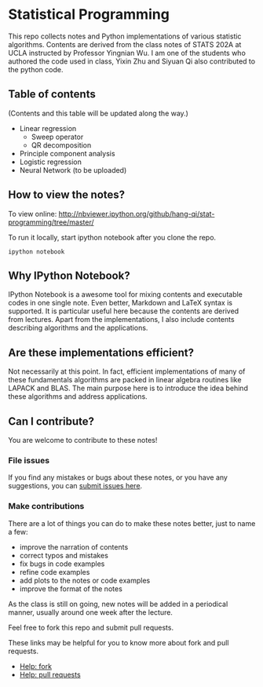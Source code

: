 # Statistical Programming

This repo collects notes and Python implementations of various statistic
algorithms. Contents are derived from the class notes of STATS 202A at UCLA
instructed by Professor Yingnian Wu.
I am one of the students who authored the code used in class,
Yixin Zhu and Siyuan Qi also contributed to the python code.

## Table of contents

(Contents and this table will be updated along the way.)

* Linear regression
    - Sweep operator
    - QR decomposition
* Principle component analysis
* Logistic regression
* Neural Network (to be uploaded)

## How to view the notes?

To view online: http://nbviewer.ipython.org/github/hang-qi/stat-programming/tree/master/

To run it locally, start ipython notebook after you clone the repo.

    ipython notebook

## Why IPython Notebook?

IPython Notebook is a awesome tool for mixing contents and executable codes in
one single note. Even better, Markdown and LaTeX syntax is supported.
It is particular useful here because the contents are derived from lectures.
Apart from the implementations, I also include contents describing algorithms
and the applications.

## Are these implementations efficient?

Not necessarily at this point.
In fact, efficient implementations of many of these fundamentals algorithms
are packed in linear algebra routines like LAPACK and BLAS.
The main purpose here is to introduce the idea behind these algorithms
and address applications.

## Can I contribute?

You are welcome to contribute to these notes!

### File issues

If you find any mistakes or bugs about these notes, 
or you have any suggestions,
you can [submit issues here](https://github.com/hang-qi/stat-programming/issues).

### Make contributions

There are a lot of things you can do to make these notes better,
just to name a few:

* improve the narration of contents
* correct typos and mistakes
* fix bugs in code examples
* refine code examples
* add plots to the notes or code examples
* improve the format of the notes

As the class is still on going, new notes will be added in a periodical manner,
usually around one week after the lecture.

Feel free to fork this repo and submit pull requests.

These links may be helpful for you to know more about fork and pull requests.
* [Help: fork](https://help.github.com/articles/fork-a-repo/)
* [Help: pull requests](https://help.github.com/articles/using-pull-requests/)

